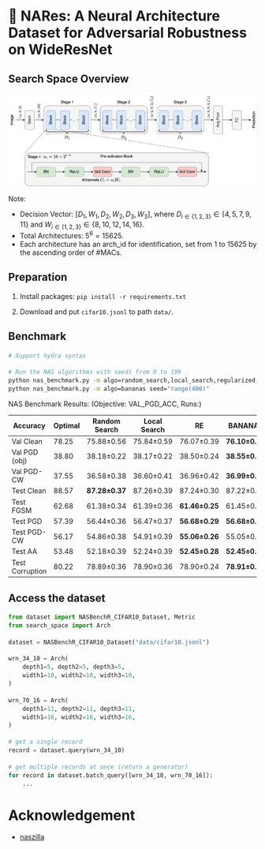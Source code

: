 # 🐽 NARes: A Neural Architecture Dataset for Adversarial Robustness on WideResNet

## Search Space Overview

![](./nares_search_space.png "NARes Search Space")

Note:
* Decision Vector: $[D_1, W_1, D_2, W_2, D_3, W_3]$, where $D_{i\in\{1,2,3\}} \in \{4,5,7,9,11\}$ and $W_{i\in\{1,2,3\}} \in \{8,10,12,14,16\}$.
* Total Architectures: $5^6=15625$.
* Each architecture has an arch_id for identification, set from 1 to 15625 by the ascending order of \#MACs.

## Preparation

1. Install packages: `pip install -r requirements.txt`

2. Download and put `cifar10.jsonl` to path `data/`.

## Benchmark

```bash
# Support hydra syntax

# Run the NAS algorithms with seeds from 0 to 199
python nas_benchmark.py -m algo=random_search,local_search,regularized_evolution seed="range(400)"
python nas_benchmark.py -m algo=bananas seed="range(400)"
```

NAS Benchmark Results: (Objective: VAL_PGD_ACC, Runs:)

| Accuracy        | Optimal | Random Search  | Local Search | RE             | BANANAS        |
| --------------- | ------- | -------------- | ------------ | -------------- | -------------- |
| Val Clean       | 78.25   | 75.88±0.56     | 75.84±0.59   | 76.07±0.39     | **76.10±0.38** |
| Val PGD (obj)   | 38.80   | 38.18±0.22     | 38.17±0.22   | 38.50±0.24     | **38.55±0.24** |
| Val PGD-CW      | 37.55   | 36.58±0.38     | 36.60±0.41   | 36.96±0.42     | **36.99±0.40** |
| Test Clean      | 88.57   | **87.28±0.37** | 87.26±0.39   | 87.24±0.30     | 87.22±0.28     |
| Test FGSM       | 62.68   | 61.38±0.34     | 61.39±0.36   | **61.46±0.25** | 61.45±0.23     |
| Test PGD        | 57.39   | 56.44±0.36     | 56.47±0.37   | **56.68±0.29** | **56.68±0.26** |
| Test PGD-CW     | 56.17   | 54.86±0.38     | 54.91±0.39   | **55.06±0.26** | 55.05±0.24     |
| Test AA         | 53.48   | 52.18±0.39     | 52.24±0.39   | **52.45±0.28** | **52.45±0.25** |
| Test Corruption | 80.22   | 78.89±0.36     | 78.90±0.36   | 78.90±0.24     | **78.91±0.22** |


## Access the dataset

```python
from dataset import NASBenchR_CIFAR10_Dataset, Metric
from search_space import Arch

dataset = NASBenchR_CIFAR10_Dataset("data/cifar10.jsonl")

wrn_34_10 = Arch(
    depth1=5, depth2=5, depth3=5,
    width1=10, width2=10, width3=10,
)

wrn_70_16 = Arch(
    depth1=11, depth2=11, depth3=11,
    width1=16, width2=16, width3=16,
)

# get a single record
record = dataset.query(wrn_34_10)

# get multiple records at once (return a generator)
for record in dataset.batch_query([wrn_34_10, wrn_70_16]):
    ...
```




# Acknowledgement

* [naszilla](https://github.com/naszilla/naszilla)